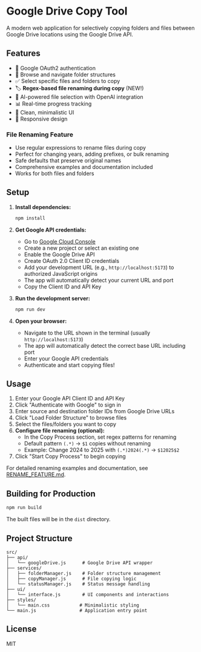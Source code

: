 # Google Drive Copy Tool

A modern web application for selectively copying folders and files between Google Drive locations using the Google Drive API.

## Features

- 🔐 Google OAuth2 authentication
- 📁 Browse and navigate folder structures
- ✅ Select specific files and folders to copy
- 🏷️ **Regex-based file renaming during copy** (NEW!)
- 🤖 AI-powered file selection with OpenAI integration
- 📊 Real-time progress tracking
- 🎨 Clean, minimalistic UI
- 📱 Responsive design

### File Renaming Feature
- Use regular expressions to rename files during copy
- Perfect for changing years, adding prefixes, or bulk renaming
- Safe defaults that preserve original names
- Comprehensive examples and documentation included
- Works for both files and folders

## Setup

1. **Install dependencies:**
   ```bash
   npm install
   ```

2. **Get Google API credentials:**
   - Go to [Google Cloud Console](https://console.cloud.google.com/)
   - Create a new project or select an existing one
   - Enable the Google Drive API
   - Create OAuth 2.0 Client ID credentials
   - Add your development URL (e.g., `http://localhost:5173`) to authorized JavaScript origins
   - The app will automatically detect your current URL and port
   - Copy the Client ID and API Key

3. **Run the development server:**
   ```bash
   npm run dev
   ```

4. **Open your browser:**
   - Navigate to the URL shown in the terminal (usually `http://localhost:5173`)
   - The app will automatically detect the correct base URL including port
   - Enter your Google API credentials
   - Authenticate and start copying files!

## Usage

1. Enter your Google API Client ID and API Key
2. Click "Authenticate with Google" to sign in
3. Enter source and destination folder IDs from Google Drive URLs
4. Click "Load Folder Structure" to browse files
5. Select the files/folders you want to copy
6. **Configure file renaming (optional):**
   - In the Copy Process section, set regex patterns for renaming
   - Default pattern `(.*)` → `$1` copies without renaming
   - Example: Change 2024 to 2025 with `(.*)2024(.*)` → `$12025$2`
7. Click "Start Copy Process" to begin copying

For detailed renaming examples and documentation, see [RENAME_FEATURE.md](RENAME_FEATURE.md).

## Building for Production

```bash
npm run build
```

The built files will be in the `dist` directory.

## Project Structure

```
src/
├── api/
│   └── googleDrive.js      # Google Drive API wrapper
├── services/
│   ├── folderManager.js    # Folder structure management
│   ├── copyManager.js      # File copying logic
│   └── statusManager.js    # Status message handling
├── ui/
│   └── interface.js        # UI components and interactions
├── styles/
│   └── main.css           # Minimalistic styling
└── main.js                # Application entry point
```

## License

MIT
